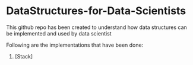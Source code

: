 # DataStructures-for-Data-Scientists
This github repo has been created to understand how data structures can be implemented and used by data scientist

Following are the implementations that have been done:
1.  [Stack]
